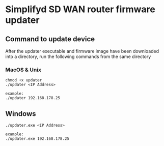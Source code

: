 # Simplifyd SD WAN router firmware updater

## Command to update device
After the updater executable and firmware image have been downloaded into a directory, run the following commands from the same directory
### MacOS & Unix
```
chmod +x updater
./updater <IP Address>

example:
./updater 192.168.178.25
```

## Windows
```
./updater.exe <IP Address>

example:
./updater.exe 192.168.178.25
```
